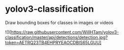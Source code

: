 # yolov3-classification
Draw bounding boxes for classes in images or videos

!()[https://raw.githubusercontent.com/WillHTam/yolov3-classification/master/api/detections/detection.jpg?token=AETRQ23TB4EHPRYEAOCDBIS65LGUU]
